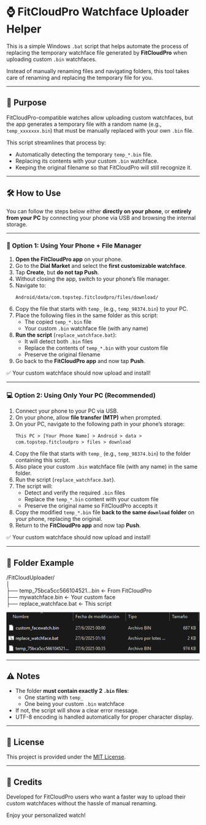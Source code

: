 # ⌚ FitCloudPro Watchface Uploader Helper

This is a simple Windows `.bat` script that helps automate the process of replacing the temporary watchface file generated by **FitCloudPro** when uploading custom `.bin` watchfaces.

Instead of manually renaming files and navigating folders, this tool takes care of renaming and replacing the temporary file for you.

---

## 🚀 Purpose

FitCloudPro-compatible watches allow uploading custom watchfaces, but the app generates a temporary file with a random name (e.g., `temp_xxxxxxx.bin`) that must be manually replaced with your own `.bin` file.

This script streamlines that process by:
- Automatically detecting the temporary `temp_*.bin` file.
- Replacing its contents with your custom `.bin` watchface.
- Keeping the original filename so that FitCloudPro will still recognize it.

---

## 🛠 How to Use

You can follow the steps below either **directly on your phone**, or **entirely from your PC** by connecting your phone via USB and browsing the internal storage.

---

### 📱 Option 1: Using Your Phone + File Manager

1. **Open the FitCloudPro app** on your phone.
2. Go to the **Dial Market** and select the **first customizable watchface**.
3. Tap **Create**, but **do not tap Push**.
4. Without closing the app, switch to your phone’s file manager.
5. Navigate to:
   ```
   Android/data/com.topstep.fitcloudpro/files/download/
   ```
6. Copy the file that starts with `temp_` (e.g., `temp_98374.bin`) to your PC.
7. Place the following files in the same folder as this script:
   - The copied `temp_*.bin` file
   - Your custom `.bin` watchface file (with any name)
8. **Run the script** (`replace_watchface.bat`):
   - It will detect both `.bin` files
   - Replace the contents of `temp_*.bin` with your custom file
   - Preserve the original filename
9. Go back to the **FitCloudPro app** and now tap **Push**.

✅ Your custom watchface should now upload and install!

---

### 💻 Option 2: Using Only Your PC (Recommended)

1. Connect your phone to your PC via USB.
2. On your phone, allow **file transfer (MTP)** when prompted.
3. On your PC, navigate to the following path in your phone’s storage:
   ```
   This PC > [Your Phone Name] > Android > data > com.topstep.fitcloudpro > files > download
   ```
4. Copy the file that starts with `temp_` (e.g., `temp_98374.bin`) to the folder containing this script.
5. Also place your custom `.bin` watchface file (with any name) in the same folder.
6. Run the script (`replace_watchface.bat`).
7. The script will:
   - Detect and verify the required `.bin` files
   - Replace the `temp_*.bin` content with your custom file
   - Preserve the original name so FitCloudPro accepts it
8. Copy the modified `temp_*.bin` file **back to the same `download` folder** on your phone, replacing the original.
9. Return to the **FitCloudPro app** and now tap **Push**.

✅ Your custom watchface should now upload and install!

---

## 📂 Folder Example

/FitCloudUploader/<br>
│<br>
├── temp_75bca5cc566104521...bin ← From FitCloudPro<br>
├── mywatchface.bin ← Your custom face<br>
├── replace_watchface.bat ← This script


![Example Screenshot](images/example-folder-structure.png)

---

## ⚠️ Notes

- The folder **must contain exactly 2 `.bin` files**:
  - One starting with `temp_`
  - One being your custom `.bin` watchface
- If not, the script will show a clear error message.
- UTF-8 encoding is handled automatically for proper character display.

---

## 📌 License

This project is provided under the [MIT License](LICENSE).

---

## 🙌 Credits

Developed for FitCloudPro users who want a faster way to upload their custom watchfaces without the hassle of manual renaming.

Enjoy your personalized watch!

